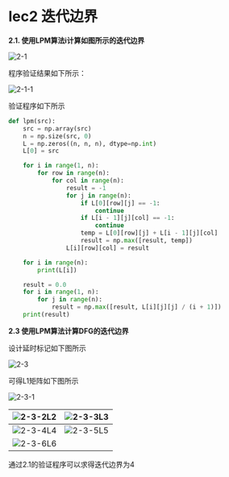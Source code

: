 # lec2 迭代边界

**2.1. 使用LPM算法i计算如图所示的迭代边界**

![2-1](https://homework-image.oss-cn-beijing.aliyuncs.com/image/2-1.jpg)

程序验证结果如下所示：

![2-1-1](https://homework-image.oss-cn-beijing.aliyuncs.com/image/2-1-1.png)

验证程序如下所示

```python
def lpm(src):
    src = np.array(src)
    n = np.size(src, 0)
    L = np.zeros((n, n, n), dtype=np.int)
    L[0] = src

    for i in range(1, n):
        for row in range(n):
            for col in range(n):
                result = -1
                for j in range(n):
                    if L[0][row][j] == -1:
                        continue
                    if L[i - 1][j][col] == -1:
                        continue
                    temp = L[0][row][j] + L[i - 1][j][col]
                    result = np.max([result, temp])
                L[i][row][col] = result

    for i in range(n):
        print(L[i])

    result = 0.0
    for i in range(1, n):
        for j in range(n):
            result = np.max([result, L[i][j][j] / (i + 1)])
    print(result)

```

**2.3 使用LPM算法计算DFG的迭代边界**

设计延时标记如下图所示

![2-3](https://homework-image.oss-cn-beijing.aliyuncs.com/image/2-3.jpg)

可得L1矩阵如下图所示

![2-3-1](https://homework-image.oss-cn-beijing.aliyuncs.com/image/2-3-1.jpg)

| ![2-3-2](https://homework-image.oss-cn-beijing.aliyuncs.com/image/2-3-2.png)L2 | ![2-3-3](https://homework-image.oss-cn-beijing.aliyuncs.com/image/2-3-3.png)L3 |
| :----------------------------------------------------------: | :----------------------------------------------------------: |
| ![2-3-4](https://homework-image.oss-cn-beijing.aliyuncs.com/image/2-3-4.png)L4 | ![2-3-5](https://homework-image.oss-cn-beijing.aliyuncs.com/image/2-3-5.png)L5 |
| ![2-3-6](https://homework-image.oss-cn-beijing.aliyuncs.com/image/2-3-6.png)L6 |                                                              |

通过2.1的验证程序可以求得迭代边界为4
